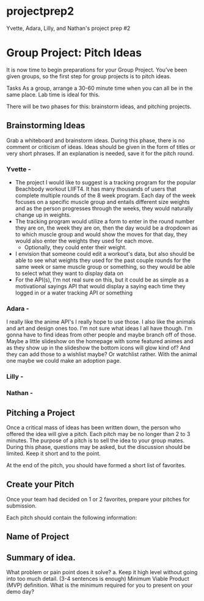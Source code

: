# projectprep2
Yvette, Adara, Lilly, and Nathan's project prep #2

# Group Project: Pitch Ideas
It is now time to begin preparations for your Group Project. You’ve been given groups, so the first step for group projects is to pitch ideas.

Tasks
As a group, arrange a 30-60 minute time when you can all be in the same place. Lab time is ideal for this.

There will be two phases for this: brainstorm ideas, and pitching projects.

## Brainstorming Ideas
Grab a whiteboard and brainstorm ideas. During this phase, there is no comment or criticism of ideas. Ideas should be given in the form of titles or very short phrases. If an explanation is needed, save it for the pitch round.

### Yvette - 
- The project I would like to suggest is a tracking program for the popular Beachbody workout LIIFT4. It has many thousands of users that complete multiple rounds of the 8 week program. Each day of the week focuses on a specific muscle group and entails different size weights and as the person progresses through the weeks, they would naturally change up in weights.
- The tracking program would utilize a form to enter in the round number they are on, the week they are on, then the day would be a dropdown as to which muscle group and would show the moves for that day, they would also enter the weights they used for each move. 
  - Optionally, they could enter their weight.
- I envision that someone could edit a workout's data, but also should be able to see what weights they used for the past couple rounds for the same week or same muscle group or something, so they would be able to select what they want to display data on
- For the API(s), I'm not real sure on this, but it could be as simple as a motivational sayings API that would display a saying each time they logged in or a water tracking API or something

### Adara - 
I really like the anime API's I really hope to use those. I also like the animals and art and design ones too. I'm not sure what ideas I all have though. I'm gonna have to find ideas from other people and maybe branch off of those. Maybe a little slideshow on the homepage with some featured animes and as they show up in the slideshow the bottom icons will glow kind of? And they can add those to a wishlist maybe? Or watchlist rather. With the animal one maybe we could make an adoption page.

### Lilly - 

### Nathan - 

## Pitching a Project
Once a critical mass of ideas has been written down, the person who offered the idea will give a pitch. Each pitch may be no longer than 2 to 3 minutes. The purpose of a pitch is to sell the idea to your group mates. During this phase, questions may be asked, but the discussion should be limited. Keep it short and to the point.

At the end of the pitch, you should have formed a short list of favorites.

## Create your Pitch
Once your team had decided on 1 or 2 favorites, prepare your pitches for submission.

Each pitch should contain the following information:

## Name of Project

## Summary of idea.
What problem or pain point does it solve? a. Keep it high level without going into too much detail. (3-4 sentences is enough)
Minimum Viable Product (MVP) definition.
What is the minimum required for you to present on your demo day?
